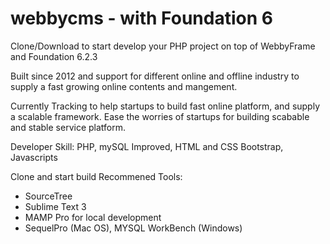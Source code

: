 # webbycms - with Foundation 6

Clone/Download to start develop your PHP project on top of WebbyFrame and Foundation 6.2.3

Built since 2012 and support for different online and offline industry to supply a fast growing online contents and mangement.

Currently Tracking to help startups to build fast online platform, and supply a scalable framework.
Ease the worries of startups for building scabable and stable service platform.

Developer Skill: PHP, mySQL Improved, HTML and CSS Bootstrap, Javascripts

Clone and start build
Recommened Tools:
- SourceTree
- Sublime Text 3
- MAMP Pro for local development
- SequelPro (Mac OS), MYSQL WorkBench (Windows)
